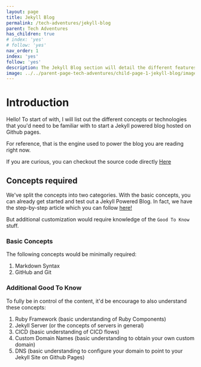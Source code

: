 ```yaml
---
layout: page
title: Jekyll Blog
permalink: /tech-adventures/jekyll-blog
parent: Tech Adventures
has_children: true 
# index: 'yes'
# follow: 'yes'
nav_order: 1
index: 'yes'
follow: 'yes'
description: The Jekyll Blog section will detail the different features of Jekyll that has been utilized or explored by myself during the creation of this blog or any other sites managed by me. Read on to check out more!
image: ../../parent-page-tech-adventures/child-page-1-jekyll-blog/image-tech-adventure-jekyll-blog.png
---
```


# Introduction

Hello! To start of with, I will list out the different concepts or technologies that you'd need to be familiar with to start a Jekyll powered blog hosted on Github pages.

For reference, that is the engine used to power the blog you are reading right now.

If you are curious, you can checkout the source code directly [Here](https://github.com/walakaka77/test-doc-site)

## Concepts required

We've split the concepts into two categories. With the basic concepts, you can already get started and test out a Jekyll Powered Blog.
In fact, we have the step-by-step article which you can follow [here!](/jekyll-blog/steps-to-host-your-jekyll-site)

But additional customization would require knowledge of the `Good To Know` stuff.

### Basic Concepts
The following concepts would be minimally required:

1. Markdown Syntax 
2. GitHub and Git

### Additional Good To Know
To fully be in control of the content, it'd be encourage to also understand these concepts:
1. Ruby Framework (basic understanding of Ruby Components)
2. Jekyll Server (or the concepts of servers in general)
2. CICD (basic understanding of CICD flows)
3. Custom Domain Names (basic understanding to obtain your own custom domain)
4. DNS (basic understanding to configure your domain to point to your Jekyll Site on Github Pages)